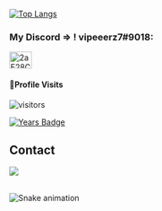 [![Top Langs](https://github-readme-stats.vercel.app/api/top-langs/?username=dsvipeer)](https://github.com/dsvipeer/github-readme-stats)

<h3 align="left">My Discord => ! vipeeerz7#9018:</h3>
<p align="left">
<a href="[https://discord.gg/t3Pu2Xzp5w]"target="blank"><img align="center" src="https://raw.githubusercontent.com/rahuldkjain/github-profile-readme-generator/master/src/images/icons/Social/discord.svg" alt="2aE28CA8Sc" height="30" width="40" /></a>
</p>

#### 👀Profile Visits 

![visitors](https://visitor-badge.glitch.me/badge?page_id=dsvipeer.README)

[![Years Badge](https://badges.strrl.dev/years/dsvipeer)](https://badges.strrl.dev)

## Contact 
<div> 
  <a href="https://www.youtube.com/@zVipeer" target="_blank"><img src="https://img.shields.io/badge/-YouTube-%23EA4335?style=for-the-badge&logo=youtube&logoColor=white" target="_blank"></a>
 </br>
</br>
 
  ![Snake animation](https://github.com/eagrundy/eagrundy/blob/output/github-contribution-grid-snake.svg)
 
</div>
